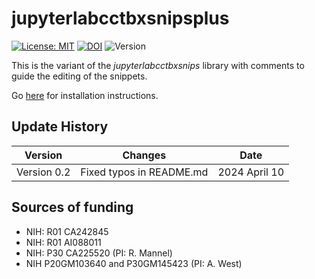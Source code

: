 # jupyterlabcctbxsnipsplus

[![License: MIT](https://img.shields.io/badge/License-MIT-blue.svg)](https://opensource.org/licenses/MIT)
[![DOI](https://zenodo.org/badge/DOI/10.5281/zenodo.4429353.svg)](https://doi.org/10.5281/zenodo.4429353)
![Version](https://img.shields.io/static/v1?label=jupyterlabcctbxsnipsplus&message=0.2&color=brightcolor)

This is the variant of the *jupyterlabcctbxsnips* library with comments to guide the editing of the snippets.

Go [here](https://github.com/MooersLab/jupyterlabcctbxsnips) for installation instructions.

## Update History

|Version      | Changes                                         | Date            |
|:-----------:|:-----------------------------------------------:|:---------------:|
| Version 0.2 |  Fixed typos in README.md                       | 2024 April 10   |


## Sources of funding

- NIH: R01 CA242845
- NIH: R01 AI088011
- NIH: P30 CA225520 (PI: R. Mannel)
- NIH P20GM103640 and P30GM145423 (PI: A. West)
